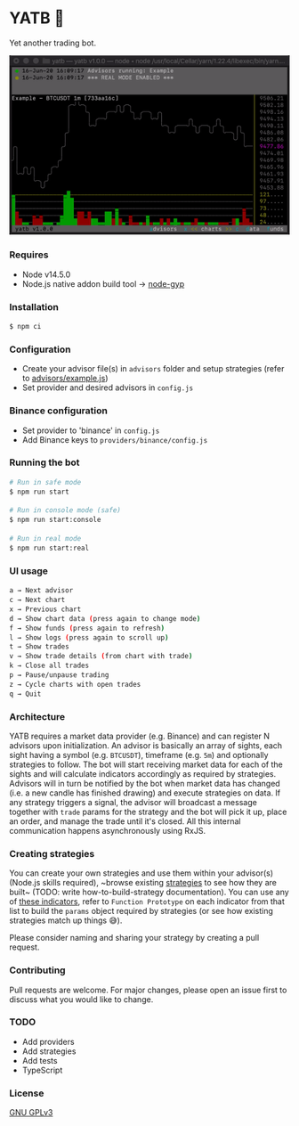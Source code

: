 # YATB 🤖

Yet another trading bot.

<img src="yatb.gif?raw=true" width="600">

### Requires

- Node v14.5.0
- Node.js native addon build tool → [node-gyp](https://github.com/nodejs/node-gyp)

### Installation

```sh
$ npm ci
```

### Configuration

- Create your advisor file(s) in `advisors` folder and setup strategies (refer to [advisors/example.js](https://github.com/lropero/yatb/blob/master/advisors/example.js))
- Set provider and desired advisors in `config.js`

### Binance configuration

- Set provider to 'binance' in `config.js`
- Add Binance keys to `providers/binance/config.js`

### Running the bot

```sh
# Run in safe mode
$ npm run start

# Run in console mode (safe)
$ npm run start:console

# Run in real mode
$ npm run start:real
```

### UI usage

```sh
a → Next advisor
c → Next chart
x → Previous chart
d → Show chart data (press again to change mode)
f → Show funds (press again to refresh)
l → Show logs (press again to scroll up)
t → Show trades
v → Show trade details (from chart with trade)
k → Close all trades
p → Pause/unpause trading
z → Cycle charts with open trades
q → Quit
```

### Architecture

YATB requires a market data provider (e.g. Binance) and can register N advisors upon initialization. An advisor is basically an array of sights, each sight having a symbol (e.g. `BTCUSDT`), timeframe (e.g. `5m`) and optionally strategies to follow. The bot will start receiving market data for each of the sights and will calculate indicators accordingly as required by strategies. Advisors will in turn be notified by the bot when market data has changed (i.e. a new candle has finished drawing) and execute strategies on data. If any strategy triggers a signal, the advisor will broadcast a message together with `trade` params for the strategy and the bot will pick it up, place an order, and manage the trade until it's closed. All this internal communication happens asynchronously using RxJS.

### Creating strategies

You can create your own strategies and use them within your advisor(s) (Node.js skills required), ~browse existing [strategies](https://github.com/lropero/yatb/tree/master/strategies) to see how they are built~ (TODO: write how-to-build-strategy documentation). You can use any of [these indicators](https://tulipindicators.org/list), refer to `Function Prototype` on each indicator from that list to build the `params` object required by strategies (or see how existing strategies match up things 😅).

Please consider naming and sharing your strategy by creating a pull request.

### Contributing

Pull requests are welcome. For major changes, please open an issue first to discuss what you would like to change.

### TODO

- Add providers
- Add strategies
- Add tests
- TypeScript

### License

[GNU GPLv3](https://choosealicense.com/licenses/gpl-3.0/)
